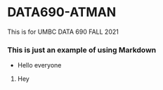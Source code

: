 # DATA690-ATMAN
This is for UMBC DATA 690 FALL 2021
### This is just an example of using Markdown
- Hello everyone
1. Hey
